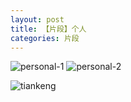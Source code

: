 ```yaml
---
layout: post
title: 【片段】个人
categories: 片段
---
```

![personal-1](http://r74vtd8b0.hd-bkt.clouddn.com/img/personal-1.png)
![personal-2](http://r74vtd8b0.hd-bkt.clouddn.com/img/personal-2.png)

![tiankeng](http://r74vtd8b0.hd-bkt.clouddn.com/img/tiankeng.png)



  



